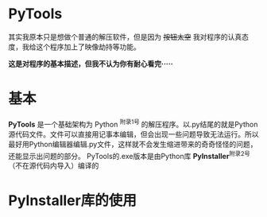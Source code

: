 # PyTools
其实我原本只是想做个普通的解压软件，但是因为 ~~按钮太空~~ 我对程序的认真态度，我给这个程序加上了映像劫持等功能。

**这是对程序的基本描述，但我不认为你有耐心看完·····**

# 基本
  **PyTools** 是一个基础架构为 Python	<sup> 附录1号 </sup> 的解压程序。以.py结尾的就是Python源代码文件。文件可以直接用记事本编辑，但会出现一些问题导致无法运行。所以最好用Python编辑器编辑.py文件，这样就不会发生缩进带来的奇奇怪怪的问题，还能显示出问题的部分。
  PyTools的.exe版本是由Python库 **PyInstaller**<sup>附录2号</sup>（不在源代码内导入）编译的

# PyInstaller库的使用





